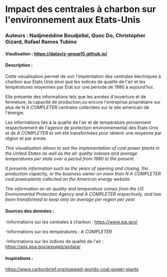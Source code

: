 # Impact des centrales à charbon sur l'environnement aux Etats-Unis
### Auteurs : Nadjmeddine Boudjellal, Quoc Do, Christopher Gizard, Rafael Ramos Tubino
#### Visulisation : https://dataviz-group15.github.io/
#### Description :
Cette visualisation permet de voir l'implentation des centrales électriques à charbon aux Etats Unis ainsi que les indices de qualité de l'air et les températures moyennes par Etat sur une période de 1980 à aujourd'hui.

Elle présente des informations tels que les années d'ouverture et de fermeture, la capacité de production,ou encore l'entreprise propriétaire sur plus de N *A COMPLETER* centrales collectées sur le site americain de l'énergie.

Les informations liés à la qualité de l'air et de température proviennent respectivement de l'agence de protection environnemental des Etats Unis et de *A COMPLETER* et ont été transformées pour obtenir une moyenne par région et par année.

*This visualisation allows to see the implementation of coal power plants in the United States as well as the air quality indexes and average temperatures per state over a period from 1980 to the present.*

*It presents information such as the years of opening and closing, the production capacity, or the business owner on more than N A COMPLETER coal powerplants collected on the American energy website.*

*The information on air quality and temperature comes from the US Environmental Protection Agency and *A COMPLETER* respectively, and has been transformed to keep only an average per region per year.*

#### Sources des données : 
-Informations sur les centrales à charbon : https://www.eia.gov/ 

-Informations sur les températures : *A COMPLETER* 

-Informations sur les indices de qualité de l'air : https://aqs.epa.gov/aqsweb/airdata/ 

#### Inspirations :

https://www.carbonbrief.org/mapped-worlds-coal-power-plants

